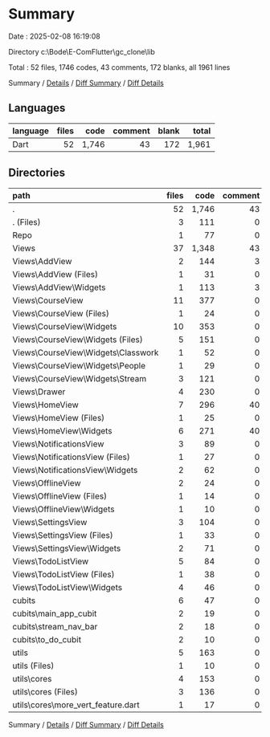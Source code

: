 # Summary

Date : 2025-02-08 16:19:08

Directory c:\\Bode\\E-ComFlutter\\gc_clone\\lib

Total : 52 files,  1746 codes, 43 comments, 172 blanks, all 1961 lines

Summary / [Details](details.md) / [Diff Summary](diff.md) / [Diff Details](diff-details.md)

## Languages
| language | files | code | comment | blank | total |
| :--- | ---: | ---: | ---: | ---: | ---: |
| Dart | 52 | 1,746 | 43 | 172 | 1,961 |

## Directories
| path | files | code | comment | blank | total |
| :--- | ---: | ---: | ---: | ---: | ---: |
| . | 52 | 1,746 | 43 | 172 | 1,961 |
| . (Files) | 3 | 111 | 0 | 11 | 122 |
| Repo | 1 | 77 | 0 | 1 | 78 |
| Views | 37 | 1,348 | 43 | 125 | 1,516 |
| Views\\AddView | 2 | 144 | 3 | 12 | 159 |
| Views\\AddView (Files) | 1 | 31 | 0 | 3 | 34 |
| Views\\AddView\\Widgets | 1 | 113 | 3 | 9 | 125 |
| Views\\CourseView | 11 | 377 | 0 | 33 | 410 |
| Views\\CourseView (Files) | 1 | 24 | 0 | 3 | 27 |
| Views\\CourseView\\Widgets | 10 | 353 | 0 | 30 | 383 |
| Views\\CourseView\\Widgets (Files) | 5 | 151 | 0 | 17 | 168 |
| Views\\CourseView\\Widgets\\Classwork | 1 | 52 | 0 | 2 | 54 |
| Views\\CourseView\\Widgets\\People | 1 | 29 | 0 | 2 | 31 |
| Views\\CourseView\\Widgets\\Stream | 3 | 121 | 0 | 9 | 130 |
| Views\\Drawer | 4 | 230 | 0 | 15 | 245 |
| Views\\HomeView | 7 | 296 | 40 | 27 | 363 |
| Views\\HomeView (Files) | 1 | 25 | 0 | 3 | 28 |
| Views\\HomeView\\Widgets | 6 | 271 | 40 | 24 | 335 |
| Views\\NotificationsView | 3 | 89 | 0 | 8 | 97 |
| Views\\NotificationsView (Files) | 1 | 27 | 0 | 3 | 30 |
| Views\\NotificationsView\\Widgets | 2 | 62 | 0 | 5 | 67 |
| Views\\OfflineView | 2 | 24 | 0 | 6 | 30 |
| Views\\OfflineView (Files) | 1 | 14 | 0 | 3 | 17 |
| Views\\OfflineView\\Widgets | 1 | 10 | 0 | 3 | 13 |
| Views\\SettingsView | 3 | 104 | 0 | 9 | 113 |
| Views\\SettingsView (Files) | 1 | 33 | 0 | 3 | 36 |
| Views\\SettingsView\\Widgets | 2 | 71 | 0 | 6 | 77 |
| Views\\TodoListView | 5 | 84 | 0 | 15 | 99 |
| Views\\TodoListView (Files) | 1 | 38 | 0 | 3 | 41 |
| Views\\TodoListView\\Widgets | 4 | 46 | 0 | 12 | 58 |
| cubits | 6 | 47 | 0 | 18 | 65 |
| cubits\\main_app_cubit | 2 | 19 | 0 | 6 | 25 |
| cubits\\stream_nav_bar | 2 | 18 | 0 | 6 | 24 |
| cubits\\to_do_cubit | 2 | 10 | 0 | 6 | 16 |
| utils | 5 | 163 | 0 | 17 | 180 |
| utils (Files) | 1 | 10 | 0 | 2 | 12 |
| utils\\cores | 4 | 153 | 0 | 15 | 168 |
| utils\\cores (Files) | 3 | 136 | 0 | 13 | 149 |
| utils\\cores\\more_vert_feature.dart | 1 | 17 | 0 | 2 | 19 |

Summary / [Details](details.md) / [Diff Summary](diff.md) / [Diff Details](diff-details.md)